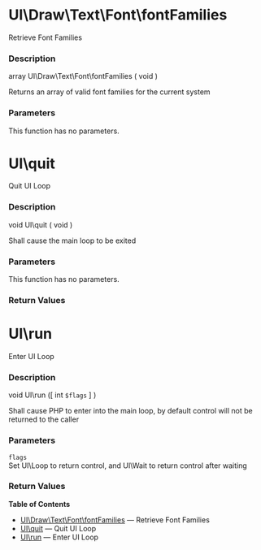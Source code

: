 UI\\Draw\\Text\\Font\\fontFamilies
==================================

Retrieve Font Families

### Description

<span class="type">array</span> <span
class="methodname">UI\\Draw\\Text\\Font\\fontFamilies</span> ( <span
class="methodparam">void</span> )

Returns an array of valid font families for the current system

### Parameters

This function has no parameters.

UI\\quit
========

Quit UI Loop

### Description

<span class="type">void</span> <span class="methodname">UI\\quit</span>
( <span class="methodparam">void</span> )

Shall cause the main loop to be exited

### Parameters

This function has no parameters.

### Return Values

UI\\run
=======

Enter UI Loop

### Description

<span class="type">void</span> <span class="methodname">UI\\run</span>
(\[ <span class="methodparam"><span class="type">int</span>
`$flags`</span> \] )

Shall cause PHP to enter into the main loop, by default control will not
be returned to the caller

### Parameters

`flags`  
Set UI\\Loop to return control, and UI\\Wait to return control after
waiting

### Return Values

**Table of Contents**

-   [UI\\Draw\\Text\\Font\\fontFamilies](/ref/ui.html#UI\Draw\Text\Font\fontFamilies)
    — Retrieve Font Families
-   [UI\\quit](/ref/ui.html#UI\quit) — Quit UI Loop
-   [UI\\run](/ref/ui.html#UI\run) — Enter UI Loop
